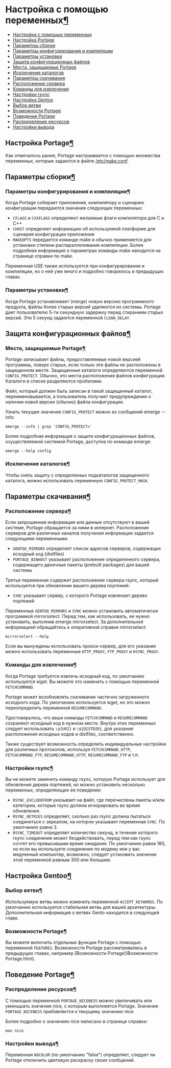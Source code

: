 # Настройка с помощью переменных[¶](#Настройка-с-помощью-переменных)

* [Настройка с помощью переменных](#Настройка-с-помощью-переменных)
* [Настройка Portage](#Настройка-Portage)
* [Параметры сборки](#Параметры-сборки)
* [Параметры конфигурирования и компиляции](#Параметры-конфигурирования-и-компиляции)
* [Параметры установки](#Параметры-установки)
* [Защита конфигурационных файлов](#Защита-конфигурационных-файлов)
* [Места, защищаемые Portage](#Места-защищаемые-Portage)
* [Исключение каталогов](#Исключение-каталогов)
* [Параметры скачивания](#Параметры-скачивания)
* [Расположение сервера](#Расположение-сервера)
* [Команды для извлечения](#Команды-для-извлечения)
* [Настройки rsync](#Настройки-rsync)
* [Настройка Gentoo](#Настройка-Gentoo)
* [Выбор ветви](#Выбор-ветви)
* [Возможности Portage](#Возможности-Portage)
* [Поведение Portage](#Поведение-Portage)
* [Распределение ресурсов](#Распределение-ресурсов)
* [Настройки вывода](#Настройки-вывода)

## Настройка Portage[¶](#Настройка-Portage)

Как отмечалось ранее, Portage настраивается с помощью множества переменных, которые задаются в файле [/etc/make.conf](/etc/make.conf.html).

## Параметры сборки[¶](#Параметры-сборки)

### Параметры конфигурирования и компиляции[¶](#Параметры-конфигурирования-и-компиляции)

Когда Portage собирает приложения, компилятору и сценарию конфигурации передаются значения следующих переменных:

* `CFLAGS` и `CXXFLAGS` определяют желаемые флаги компилятора для C и C++
* `CHOST` определяет информацию об используемой платформе для сценария конфигурации приложения
* `MAKEOPTS` передается команде make и обычно применяется для установки степени распараллеливания компиляции. Более подробная информация о параметрах команды make находится на странице справки по make.

Переменная USE также используется при конфигурировании и компиляции, но о ней уже много и подробно говорилось в предыдущих главах.

### Параметры установки[¶](#Параметры-установки)

Когда Portage устанавливает (merge) новую версию программного продукта, файлы более старых версий удаляются из системы. Portage дает пользователю 5-ти секундную задержку перед стиранием старых версий. Эти 5 секунд задаются переменной `CLEAN_DELAY`.

## Защита конфигурационных файлов[¶](#Защита-конфигурационных-файлов)

### Места, защищаемые Portage[¶](#Места-защищаемые-Portage)

Portage записывает файлы, предоставляемые новой версией программы, поверх старых, если только эти файлы не расположены в защищенном месте. Защищенные каталоги определяются переменной `CONFIG_PROTECT`. Обычно, это места расположения файлов конфигурации. Каталоги в списке разделяются пробелами.

Файл, который должен быть записан в такой защищенный каталог, переименовывается, а пользователь получает предупреждение о наличии новой версии (обычно) файла конфигурации.

Узнать текущее значение `CONFIG_PROTECT` можно из сообщений emerge --info:

    emerge --info | grep 'CONFIG_PROTECT='

Более подробная информация о защите конфигурационных файлов, осуществляемой системой Portage, доступна по команде emerge:

    emerge --help config

### Исключение каталогов[¶](#Исключение-каталогов)

Чтобы снять защиту с определенных подкаталогов защищенного каталога, можно использовать переменную `CONFIG_PROTECT_MASK`.

## Параметры скачивания[¶](#Параметры-скачивания)

### Расположение сервера[¶](#Расположение-сервера)

Если запрошенная информация или данные отсутствуют в вашей системе, Portage обращается за ними в интернет. Расположение серверов для различных каналов получения информации задается следующими переменными:

* `GENTOO_MIRRORS` определяет список адресов серверов, содержащих исходный код (distfiles)
* `PORTAGE_BINHOST` указывает расположение определенного сервера, содержащего двоичные пакеты (prebuilt packages) для вашей системы

Третья переменная содержит расположение сервера rsync, который используется при обновлении вашего дерева портежей:

* `SYNC` указывает сервер, с которого Portage извлекает дерево портежей

Переменные `GENTOO_MIRRORS` и `SYNC` можно установить автоматически программой mirrorselect. Перед тем, как использовать, ее нужно установить, выполнив emerge mirrorselect. За дополнительной информацией обращайтесь к оперативной справке mirrorselect:

    mirrorselect --help

Если вы вынуждены использовать прокси-сервер, для его указания можно использовать переменные `HTTP_PROXY`, `FTP_PROXY` и `RSYNC_PROXY`.

### Команды для извлечения[¶](#Команды-для-извлечения)

Когда Portage требуется извлечь исходный код, по умолчанию используется wget. Вы можете это изменить с помощью переменной `FETCHCOMMAND`.

Portage может возобновлять скачивание частично загруженного исходного кода. По умолчанию используется wget, но это можно переопределить переменной `RESUMECOMMAND`.

Удостоверьтесь, что ваши команды `FETCHCOMMAND` и `RESUMECOMMAND` сохраняют исходный код в нужном месте. Внутри этих переменных следует использовать `\${URI}` и `\${DISTDIR}`, для указания расположения исходных кодов и distfiles, соответственно.

Также существует возможность определить индивидуальные настройки для различных протоколов, используя `FETCHCOMMAND_HTTP`, `FETCHCOMMAND_FTP`, `RESUMECOMMAND_HTTP`, `RESUMECOMMAND_FTP` и т.п.

### Настройки rsync[¶](#Настройки-rsync)

Вы не можете заменить команду rsync, которую Portage использует для обновления дерева портежей, но можно установить несколько переменных, определяющих ее поведение:

* `RSYNC_EXCLUDEFROM` указывает на файл, где перечислены пакеты и/или категории, которые rsync должна игнорировать во время обновления.
* `RSYNC_RETRIES` определяет, сколько раз rsync должна пытаться соединиться с зеркалом, на которое указывает переменная `SYNC`. По умолчанию равна 3\.
* `RSYNC_TIMEOUT` определяет количество секунд, в течение которого rsync соединение может бездействовать, перед тем как rsync сочтет его превысившим время ожидания. По умолчанию равна 180, но если вы используете соединение по модему или у вас медленный компьютер, возможно, следует установить значение этой переменной равным 300 или большим.

## Настройка Gentoo[¶](#Настройка-Gentoo)

### Выбор ветви[¶](#Выбор-ветви)

Используемую ветвь можно изменить переменной `ACCEPT_KEYWORDS`. По умолчанию используется стабильная ветвь для вашей архитектуры. Дополнительная информация о ветвях Gento находится в следующей главе.

### Возможности Portage[¶](#Возможности-Portage)

Вы можете включить отдельные функции Portage с помощью переменной `FEATURES`. Возможности Portage рассматривались в предыдущих главах, например [Возможности Portage](Возможности Portage.html).

## Поведение Portage[¶](#Поведение-Portage)

### Распределение ресурсов[¶](#Распределение-ресурсов)

С помощью переменной `PORTAGE_NICENESS` можно увеличивать или уменьшать значение nice, с которым выполняется Portage. Значение `PORTAGE_NICENESS` _прибавляется_ к текущему значению nice.

Более подробно о значениях nice написано в странице справки:

    man nice

### Настройки вывода[¶](#Настройки-вывода)

Переменная `NOCOLOR` (по умолчанию "false") определяет, следует ли Portage отключить цветовую раскраску своих сообщений.